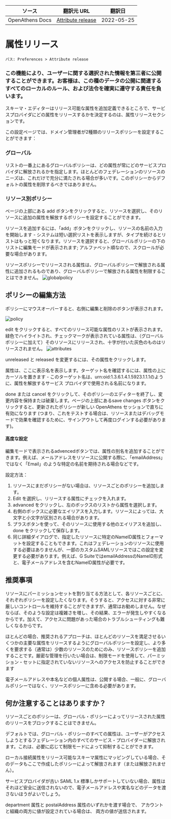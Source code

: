 | ソース | 翻訳元 URL | 翻訳日 |
| ---- | ---- | ---- |
| OpenAthens Docs | [Attribute release](https://docs.openathens.net/libraries/Attribute-release.10486984.html) | 2022-05-25 |

# 属性リリース

```
パス: Preferences > Attribute release
```

### **この機能により、ユーザーに関する選択された情報を第三者に公開することができます。お客様は、この種のデータの公開に関連するすべてのローカルのルール、および法令を確実に遵守する責任を負います。**

スキーマ・エディターはリリース可能な属性を追加定義できるところで、サービスプロバイダにどの属性をリリースするかを決定するのは、属性リリースセクションです。

この設定ページでは、ドメイン管理者が2種類のリリースポリシーを設定することができます：

### グローバル

リストの一番上にあるグローバルポリシーは、どの属性が常にどのサービスプロバイダに解放されるかを指定します。ほとんどのフェデレーションのリソースのニーズは、これだけで充分に満たされる場合が多いです。このポリシーからデフォルトの属性を削除するべきではありません。

### リソース別ポリシー
ページの上部にある add ボタンをクリックすると、リソースを選択し、そのリソースに追加の属性を解放するポリシーを設定することができます。

リソースを追加するには、「add」ボタンをクリックし、リソースの名前の入力を開始します - システムは短い選択リストを表示しますが、タイプを続けるとリストはもっと短くなります。リソースを選択すると、グローバルポリシーの下のリストに編集モードが表示されます; アルファベット順なので、スクロールが必要な場合があります。

リソースポリシーでリリースされる属性は、グローバルポリシーで解放される属性に追加されるものであり、グローバルポリシーで解放される属性を制限することはできません。
![globalpolicy](https://docs.openathens.net/libraries/10486984/Release.Add.Resource.png?inst-v=f79effe0-b2fa-4160-b4b6-3b5d44ab3470)

## ポリシーの編集方法 
ポリシーにマウスオーバーすると、右側に編集と削除のボタンが表示されます。

![policy](https://docs.openathens.net/libraries/10486984/Release.Edit.Button.png?inst-v=f79effe0-b2fa-4160-b4b6-3b5d44ab3470)

edit をクリックすると、すべてのリリース可能な属性のリストが表示されます。緑色でハイライトされ、チェックマークが表示されている属性は、（グローバルポリシーに加えて）そのリソースにリリースされ、十字が付いた灰色のものはリリースされません。
![attributes](https://docs.openathens.net/libraries/10486984/Release.Edit.Attributes.png?inst-v=f79effe0-b2fa-4160-b4b6-3b5d44ab3470)

unreleased と released を変更するには、その属性をクリックします。

属性は、ここに表示名を表示します。ターゲット名を確認するには、属性の上にカーソルを置きます - このターゲット名は、urn:oid:1.3.6.1.4.1.5923.1.1.1のように、属性を解放するサービス プロバイダで使用される名前になります。

done または cancel をクリックして、そのポリシーのエディターを終了し、変更内容を保持または破棄します。ページの上部にあるsave changes ボタンをクリックすると、更新されたポリシーが新しい OpenAthens セッションで直ちに有効になります (つまり、これをテストする場合は、リソースまたはデバッグモードで効果を確認するために、サインアウトして再度ログインする必要があります)。

#### 高度な設定

編集モードで表示されるadvencedボタンでは、属性の別名を追加することができます。例えば、メールアドレスをリソースに公開する際に、「emailAddress」ではなく「Email」のような特定の名前を期待される場合などです。


設定方法：

1. リソースにまだポリシーがない場合は、リソースごとのポリシーを追加します。
1. Edit を選択し、リリースする属性にチェックを入れます。
1. advanced をクリックし、左のボックスのリストから属性を選択します。
1. 右側のボックスに必要なエイリアスを入力します。リソースによっては、大文字と小文字が区別される場合があります。
1. プラスボタンを使って、そのリソースに使用する他のエイリアスを追加し、done をクリックして保存します。
1. 同じ詳細ダイアログで、指定したリソースに特定のNameID属性とフォーマットを設定することもできます。これはフェデレーションのリソースに使用する必要はありませんが、一部のカスタムSAMLリソースではこの設定を変更する必要があります。例えば、G SuiteではemailAddressのNameID形式と、電子メールアドレスを含むNameID属性が必要です。

## 推奨事項 
リソースにパーミッションセットを割り当てる方法として、各リソースごとに、それぞれポリシーを設定したくなります。そうすると、アクセスに対する非常に厳しいコントロールを維持することができますが、通常はお勧めしません。なぜならば、そのような設定は複雑さを増し、その結果、エラーが発生しやすくなるからです。加えて、アクセスに問題があった場合のトラブルシューティングも難しくなるからです。

ほとんどの場合、推奨されるアプローチは、ほとんどのリソースを満足させるいくつかの主要な属性をリリースするようにグローバルポリシーを設定し、より多くを要求する（通常は）少数のリソースのためにのみ、リソースポリシーを追加することです。厳密な管理を行いたい場合は、制限モードを使用して、パーミッション・セットに指定されていないリソースへのアクセスを防止することができます

電子メールアドレスや本名などの個人属性は、公開する場合、一般に、グローバルポリシーではなく、リソースポリシーに含める必要があります。

## 何か注意することはありますか？
リソースごとのポリシーは、グローバル・ポリシーによってリリースされた属性のリリースをブロックすることはできません。

デフォルトでは、グローバル・ポリシーのすべての属性は、ユーザーがアクセスしようとするフェデレーション内のすべてのサービス・プロバイダーに解放されます。これは、必要に応じて制限モードによって抑制することができます。

ローカル接続属性をリリース可能なスキーマ属性にマッピングしている場合、そのデータもここで作成したポリシーによって解放されます（または解放されません）。

サービスプロバイダが古い SAML 1.x 標準しかサポートしていない場合、属性はそれほど安全に送信されないので、電子メールアドレスや実名などのデータを渡さないほうがよいでしょう。

department 属性と postalAddress 属性のいずれかを渡す場合で、 アカウントと組織の両方に値が設定されている場合は、 両方の値が送信されます。